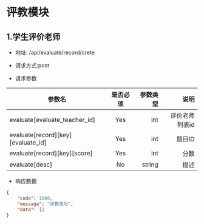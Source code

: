 # 评教模块

##  1.学生评价老师
- 地址: /api/evaluate/record/crete

- 请求方式:post

- 请求参数

| 参数名   | 是否必须     | 参数类型 | 说明   |
| -------- | :----------: | -----:   | -----: |
| evaluate[evaluate_teacher_id]    | Yes      | int      |     评价老师列表id   |
| evaluate[record][key][evaluate_id]    | Yes      | int      |    题目ID   |
| evaluate[record][key][score]    | Yes      | int      |    分数   |
| evaluate[desc]    | No      | string      |     描述   |



- 响应数据
```json
{
    "code": 1000,
    "message": "评教成功",
    "data": []
}
```
